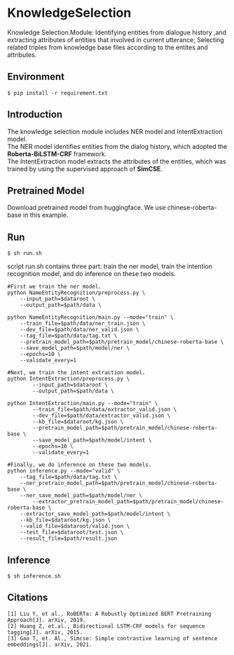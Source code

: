 # KnowledgeSelection
Knowledge Selection Module: Identifying entities from dialogue history ,and extracting attributes of entities that involved in current utterance; Selecting related triples from knowledge base files according to the entites and attributes.

## Environment
``` shell
$ pip install -r requirement.txt
```

## Introduction
The knowledge selection module includes NER model and IntentExtraction model.  
The NER model identifies entities from the dialog history, which adopted the **Roberta-BiLSTM-CRF** framework.  
The IntentExtraction model extracts the attributes of the entities, which was trained by using the supervised approach of **SimCSE**.

## Pretrained Model
Download pretrained model from huggingface. We use chinese-roberta-base in this example.

## Run

``` shell
$ sh run.sh
```
script run.sh contains three part: train the ner model, train the intention recognition model, and do inference on these two models.
``` shell
#First we train the ner model.
python NameEntityRecognition/preprocess.py \
	--input_path=$dataroot \
	--output_path=$path/data \

python NameEntityRecognition/main.py --mode="train" \
	--train_file=$path/data/ner_train.json \
	--dev_file=$path/data/ner_valid.json \
	--tag_file=$path/data/tag.txt \
	--pretrain_model_path=$path/pretrain_model/chinese-roberta-base \
	--save_model_path=$path/model/ner \
	--epochs=10 \
	--validate_every=1

#Next, we train the intent extraction model.
python IntentExtraction/preprocess.py \
        --input_path=$dataroot \
        --output_path=$path/data \

python IntentExtraction/main.py --mode="train" \
        --train_file=$path/data/extractor_valid.json \
        --dev_file=$path/data/extractor_valid.json \
        --kb_file=$dataroot/kg.json \
        --pretrain_model_path=$path/pretrain_model/chinese-roberta-base \
        --save_model_path=$path/model/intent \
        --epochs=10 \
        --validate_every=1

#Finally, we do inference on these two models.
python inference.py --mode="valid" \
	--tag_file=$path/data/tag.txt \
	--ner_pretrain_model_path=$path/pretrain_model/chinese-roberta-base \
	--ner_save_model_path=$path/model/ner \
        --extractor_pretrain_model_path=$path/pretrain_model/chinese-roberta-base \
	--extractor_save_model_path=$path/model/intent \
	--kb_file=$dataroot/kg.json \
	--valid_file=$dataroot/valid.json \
	--test_file=$dataroot/test.json \
	--result_file=$path/result.json
```

## Inference
``` shell
$ sh inference.sh
```

## Citations
```
[1] Liu Y, et al., RoBERTa: A Robustly Optimized BERT Pretraining Approach[J]. arXiv, 2019.
[2] Huang Z, et.al., Bidirectional LSTM-CRF models for sequence tagging[J]. arXiv, 2015.
[3] Gao T, et. Al., Simcse: Simple contrastive learning of sentence embeddings[J]. arXiv, 2021.
```
